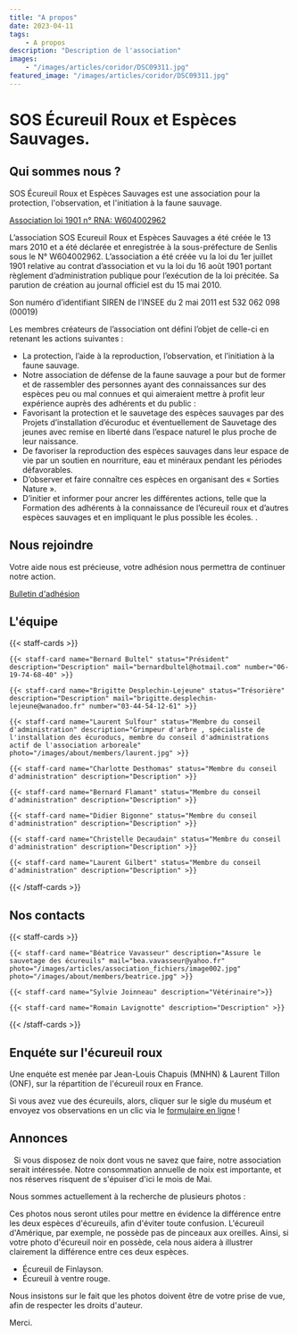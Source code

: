 ```yaml
---
title: "A propos"
date: 2023-04-11
tags: 
    - A propos
description: "Description de l'association"
images:
    - "/images/articles/coridor/DSC09311.jpg"
featured_image: "/images/articles/coridor/DSC09311.jpg"
---
```


# SOS Écureuil Roux et Espèces Sauvages.
 
## Qui sommes nous ?

SOS Écureuil Roux et Espèces Sauvages est une association pour la protection, l'observation, et l'initiation à la faune sauvage.

[Association loi 1901 n° RNA: W604002962](/documents/association/Statuts%20Association%20Loi%201901%20vresion%202-1.pdf)

L’association SOS Ecureuil Roux et Espèces Sauvages a été créée le 13 mars 2010 et a été déclarée et enregistrée à la sous-préfecture de Senlis sous le N° W604002962. L’association a été créée vu la loi du 1er juillet 1901 relative au contrat d’association et vu la loi du 16 août 1901 portant règlement d’administration publique pour l’exécution de la loi précitée. Sa parution de création au journal officiel est du 15 mai 2010.

Son numéro d’identifiant SIREN de l’INSEE du 2 mai 2011 est 532 062 098 (00019)

Les membres créateurs de l’association ont défini l’objet de celle-ci en retenant les actions suivantes :

- La protection, l’aide à la reproduction, l’observation, et l’initiation à la faune sauvage.
- Notre association de défense de la faune sauvage a pour but de former et de rassembler des personnes ayant des connaissances sur des espèces peu ou mal connues et qui aimeraient mettre à profit leur expérience auprès des adhérents et du public : 
- Favorisant la protection et le sauvetage des espèces sauvages par des 
Projets d’installation d’écuroduc et éventuellement de Sauvetage des jeunes avec remise en liberté dans l’espace naturel le plus proche de leur naissance.
- De favoriser la reproduction des espèces sauvages dans leur espace de vie par un soutien en nourriture, eau et minéraux pendant les périodes défavorables.
- D’observer et faire connaître ces espèces en organisant des « Sorties Nature ».
- D’initier et informer pour ancrer les différentes actions, telle que la Formation des adhérents à la connaissance de l’écureuil roux et d’autres espèces sauvages et en impliquant le plus possible les écoles.
.
 
## Nous rejoindre

Votre aide nous est précieuse, votre adhésion nous permettra de continuer notre action. 

[Bulletin d'adhésion](documents/association/bulletin%20d'adhesion%20201_.pdf) 
## L'équipe 
{{< staff-cards >}}

    {{< staff-card name="Bernard Bultel" status="Président" description="Description" mail="bernardbultel@hotmail.com" number="06-19-74-68-40" >}}

    {{< staff-card name="Brigitte Desplechin-Lejeune" status="Trésorière" description="Description" mail="brigitte.desplechin-lejeune@wanadoo.fr" number="03-44-54-12-61" >}}

    {{< staff-card name="Laurent Sulfour" status="Membre du conseil d'administration" description="Grimpeur d'arbre , spécialiste de l'installation des écuroducs, membre du conseil d'administrations actif de l'association arboreale" photo="/images/about/members/laurent.jpg" >}}

    {{< staff-card name="Charlotte Desthomas" status="Membre du conseil d'administration" description="Description" >}}

    {{< staff-card name="Bernard Flamant" status="Membre du conseil d'administration" description="Description" >}}

    {{< staff-card name="Didier Bigonne" status="Membre du conseil d'administration" description="Description" >}}

    {{< staff-card name="Christelle Decaudain" status="Membre du conseil d'administration" description="Description" >}}

    {{< staff-card name="Laurent Gilbert" status="Membre du conseil d'administration" description="Description" >}}


{{< /staff-cards >}}

## Nos contacts

{{< staff-cards >}}


    {{< staff-card name="Béatrice Vavasseur" description="Assure le sauvetage des écureuils" mail="bea.vavasseur@yahoo.fr" photo="/images/articles/association_fichiers/image002.jpg" photo="/images/about/members/beatrice.jpg" >}}

    {{< staff-card name="Sylvie Joinneau" description="Vétérinaire">}}

    {{< staff-card name="Romain Lavignotte" description="Description" >}}

{{< /staff-cards >}}

## Enquéte sur l'écureuil roux
Une enquéte est menée par Jean-Louis Chapuis (MNHN) & Laurent Tillon (ONF), sur la répartition de l'écureuil roux en France. 

Si vous avez vue des écureuils, alors, cliquer sur le sigle du muséum et envoyez vos observations en un clic via le [formulaire en ligne](http://ecureuils.mnhn.fr/enquete-nationale) ! 

## Annonces
   
Si vous disposez de noix dont vous ne savez que faire, notre association serait intéressée. Notre consommation annuelle de noix est importante, et nos réserves risquent de s'épuiser d'ici le mois de Mai.

Nous sommes actuellement à la recherche de plusieurs photos :

Ces photos nous seront utiles pour mettre en évidence la différence entre les deux espèces d'écureuils, afin d'éviter toute confusion. L'écureuil d'Amérique, par exemple, ne possède pas de pinceaux aux oreilles. Ainsi, si votre photo d'écureuil noir en possède, cela nous aidera à illustrer clairement la différence entre ces deux espèces.

- Écureuil de Finlayson.
- Écureuil à ventre rouge.

Nous insistons sur le fait que les photos doivent être de votre prise de vue, afin de respecter les droits d'auteur.

Merci.
